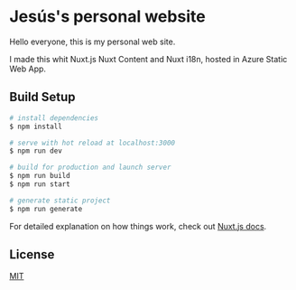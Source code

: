 # Jesús's personal website

Hello everyone, this is my personal web site.

I made this whit Nuxt.js Nuxt Content and Nuxt i18n, hosted in Azure Static Web App.

## Build Setup

```bash
# install dependencies
$ npm install

# serve with hot reload at localhost:3000
$ npm run dev

# build for production and launch server
$ npm run build
$ npm run start

# generate static project
$ npm run generate
```

For detailed explanation on how things work, check out [Nuxt.js docs](https://nuxtjs.org).

## License

[MIT](/license)